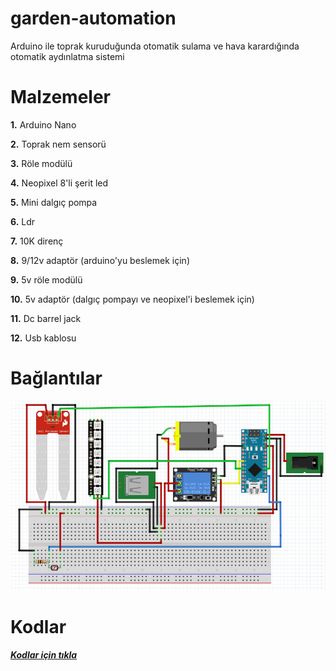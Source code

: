 # garden-automation
Arduino ile toprak kuruduğunda otomatik sulama ve hava karardığında otomatik aydınlatma sistemi

# Malzemeler

**1.** Arduino Nano
 
**2.** Toprak nem sensorü

**3.** Röle modülü

**4.** Neopixel 8'li şerit led

**5.** Mini dalgıç pompa

**6.** Ldr

**7.** 10K direnç

**8.** 9/12v adaptör (arduino'yu beslemek için)

**9.** 5v röle modülü

**10.** 5v adaptör (dalgıç pompayı ve neopixel'i beslemek için)

**11.** Dc barrel jack

**12.** Usb kablosu

# Bağlantılar

<img src="images/connections.PNG">

# Kodlar

[***Kodlar için tıkla***](https://github.com/technomonkey-7/garden-automation/blob/master/files/garden-automation.ino)
